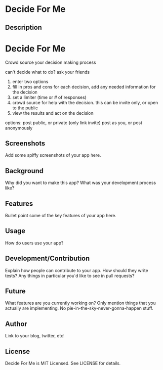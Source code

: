 # Decide For Me

## Description

# Decide For Me

Crowd source your decision making process

can't decide what to do? ask your friends

1. enter two options
2. fill in pros and cons for each decision, add any needed information for the decision
3. set a limiter (time or # of responses)
4. crowd source for help with the decision. this can be invite only, or open to the public
5. view the results and act on the decision

options:
post public, or private (only link invite)
post as you, or post anonymously

## Screenshots

Add some spiffy screenshots of your app here.

## Background

Why did you want to make this app? What was your development process
like?

## Features

Bullet point some of the key features of your app here.

## Usage

How do users use your app?

## Development/Contribution

Explain how people can contribute to your app. How should they write tests?
Any things in particular you'd like to see in pull requests?

## Future

What features are you currently working on? Only mention things that you
actually are implementing. No pie-in-the-sky-never-gonna-happen stuff.

## Author

Link to your blog, twitter, etc!

## License

Decide For Me is MIT Licensed. See LICENSE for details.